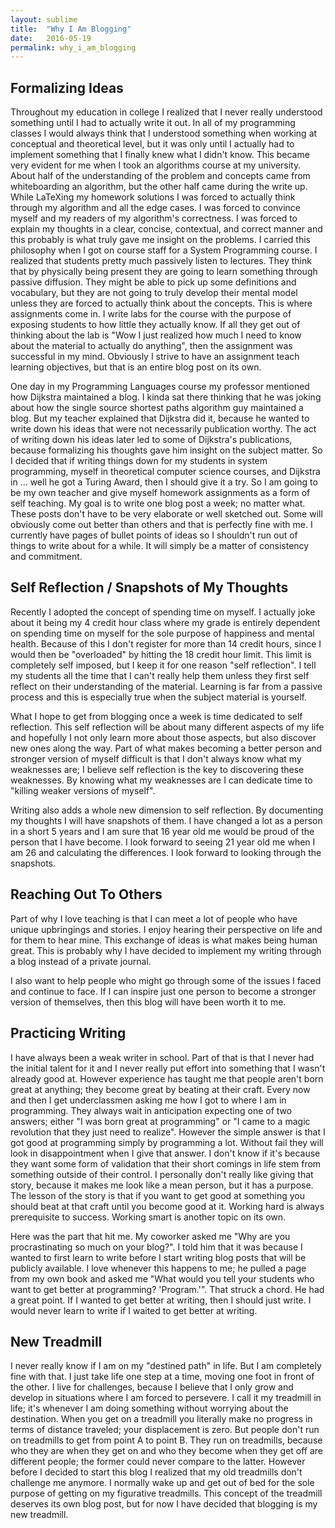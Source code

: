 ```yaml
---
layout: sublime   
title:  "Why I Am Blogging"
date:   2016-05-19
permalink: why_i_am_blogging
---
```


## Formalizing Ideas
Throughout my education in college I realized that I never really understood something until I had to actually write it out. In all of my programming classes I would always think that I understood something when working at conceptual and theoretical level, but it was only until I actually had to implement something that I finally knew what I didn't know. This became very evident for me when I took an algorithms course at my university. About half of the understanding of the problem and concepts came from whiteboarding an algorithm, but the other half came during the write up. While LaTeXing my homework solutions I was forced to actually think through my algorithm and all the edge cases. I was forced to convince myself and my readers of my algorithm's correctness. I was forced to explain my thoughts in a clear, concise, contextual, and correct manner and this probably is what truly gave me insight on the problems. I carried this philosophy when I got on course staff for a System Programming course. I realized that students pretty much passively listen to lectures. They think that by physically being present they are going to learn something through passive diffusion. They might be able to pick up some definitions and vocabulary, but they are not going to truly develop their mental model unless they are forced to actually think about the concepts. This is where assignments come in. I write labs for the course with the purpose of exposing students to how little they actually know. If all they get out of thinking about the lab is "Wow I just realized how much I need to know about the material to actually do anything", then the assignment was successful in my mind. Obviously I strive to have an assignment teach learning objectives, but that is an entire blog post on its own.

One day in my Programming Languages course my professor mentioned how Dijkstra maintained a blog. I kinda sat there thinking that he was joking about how the single source shortest paths algorithm guy maintained a blog. But my teacher explained that Dijkstra did it, because he wanted to write down his ideas that were not necessarily publication worthy. The act of writing down his ideas later led to some of Dijkstra's publications, because formalizing his thoughts gave him insight on the subject matter. So I decided that if writing things down for my students in system programming, myself in theoretical computer science courses, and Dijkstra in ... well he got a Turing Award, then I should give it a try. So I am going to be my own teacher and give myself homework assignments as a form of self teaching. My goal is to write one blog post a week; no matter what. These posts don't have to be very elaborate or well sketched out. Some will obviously come out better than others and that is perfectly fine with me. I currently have pages of bullet points of ideas so I shouldn't run out of things to write about for a while. It will simply be a matter of consistency and commitment.

## Self Reflection / Snapshots of My Thoughts
Recently I adopted the concept of spending time on myself. I actually joke about it being my 4 credit hour class where my grade is entirely dependent on spending time on myself for the sole purpose of happiness and mental health. Because of this I don't register for more than 14 credit hours, since I would then be "overloaded" by hitting the 18 credit hour limit. This limit is completely self imposed, but I keep it for one reason "self reflection". I tell my students all the time that I can't really help them unless they first self reflect on their understanding of the material. Learning is far from a passive process and this is especially true when the subject material is yourself.

What I hope to get from blogging once a week is time dedicated to self reflection. This self reflection will be about many different aspects of my life and hopefully I not only learn more about those aspects, but also discover new ones along the way. Part of what makes becoming a better person and stronger version of myself difficult is that I don't always know what my weaknesses are; I believe self reflection is the key to discovering these weaknesses. By knowing what my weaknesses are I can dedicate time to "killing weaker versions of myself".

Writing also adds a whole new dimension to self reflection. By documenting my thoughts I will have snapshots of them. I have changed a lot as a person in a short 5 years and I am sure that 16 year old me would be proud of the person that I have become. I look forward to seeing 21 year old me when I am 26 and calculating the differences. I look forward to looking through the snapshots.

## Reaching Out To Others
Part of why I love teaching is that I can meet a lot of people who have unique upbringings and stories. I enjoy hearing their perspective on life and for them to hear mine. This exchange of ideas is what makes being human great. This is probably why I have decided to implement my writing through a blog instead of a private journal.

I also want to help people who might go through some of the issues I faced and continue to face. If I can inspire just one person to become a stronger version of themselves, then this blog will have been worth it to me.

## Practicing Writing
I have always been a weak writer in school. Part of that is that I never had the initial talent for it and I never really put effort into something that I wasn't already good at. However experience has taught me that people aren't born great at anything; they become great by beating at their craft. Every now and then I get underclassmen asking me how I got to where I am in programming. They always wait in anticipation expecting one of two answers; either "I was born great at programming" or "I came to a magic revolution that they just need to realize". However the simple answer is that I got good at programming simply by programming a lot. Without fail they will look in disappointment when I give that answer. I don't know if it's because they want some form of validation that their short comings in life stem from something outside of their control. I personally don't really like giving that story, because it makes me look like a mean person, but it has a purpose. The lesson of the story is that if you want to get good at something you should beat at that craft until you become good at it. Working hard is always prerequisite to success. Working smart is another topic on its own.

Here was the part that hit me. My coworker asked me "Why are you procrastinating so much on your blog?". I told him that it was because I wanted to first learn to write before I start writing blog posts that will be publicly available. I love whenever this happens to me; he pulled a page from my own book and asked me "What would you tell your students who want to get better at programming? 'Program.'". That struck a chord. He had a great point. If I wanted to get better at writing, then I should just write. I would never learn to write if I waited to get better at writing.

## New Treadmill
I never really know if I am on my "destined path" in life. But I am completely fine with that. I just take life one step at a time, moving one foot in front of the other. I live for challenges, because I believe that I only grow and develop in situations where I am forced to persevere. I call it my treadmill in life; it's whenever I am doing something without worrying about the destination. When you get on a treadmill you literally make no progress in terms of distance traveled; your displacement is zero. But people don't run on treadmills to get from point A to point B. They run on treadmills, because who they are when they get on and who they become when they get off are different people; the former could never compare to the latter. However before I decided to start this blog I realized that my old treadmills don't challenge me anymore. I normally wake up and get out of bed for the sole purpose of getting on my figurative treadmills. This concept of the treadmill deserves its own blog post, but for now I have decided that blogging is my new treadmill.
